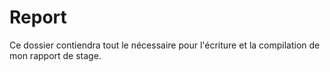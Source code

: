 # Report
Ce dossier contiendra tout le nécessaire pour l'écriture et la compilation de mon rapport de stage.